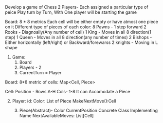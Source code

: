 Develop a game of Chess
2 Players- Each assigned a particular type of peice 
Play turn by Turn, With One player will be starting the game


Board: 8 * 8 metrics
Each cell will be either empty or have atmost one piece on it
Different type of pieces of each color:
8 Pawns - 1 step forward
2 Rooks - Diagnoally(Any number of cell)
1 King - Moves in all 8 direction(1 step)
1 Queen - Moves in all 8 direction(any number of times)
2 Bishops - Either horizontally (left/right) or Backward/forewarss
2 knights - Moving in L shape


1. Game:
   1. Board
   2. Players - 2
   3. CurrentTurn = Player

Board:
    8*8 metric of cells:
    Map<Cell, Piece>

Cell:
    Position - Rows A-H
    Cols- 1-8
    It can Accomodate a Piece

2. Player:
    id:
    Color:
    List of Piece
    MakeNextMove():Cell

   3. Piece(Abstract)-
       Color
       CurrentPosition
   Concrete Class Implementing
      Name
          NextAvailableMoves: List[Cell]
   
    


